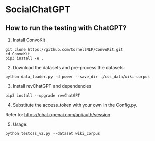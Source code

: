 # SocialChatGPT

## How to run the testing with ChatGPT?

1. Install ConvoKit
```
git clone https://github.com/CornellNLP/ConvoKit.git
cd ConvoKit
pip3 install -e .
```

2. Download the datasets and pre-process the datasets:
```
python data_loader.py -d power --save_dir ./css_data/wiki-corpus
```

3. Install revChatGPT and dependencies
```   
pip3 install --upgrade revChatGPT
```

4. Substitute the access_token with your own in the Config.py.

Refer to: https://chat.openai.com/api/auth/session


5. Usage:
```
python testcss_v2.py --dataset wiki_corpus
```
